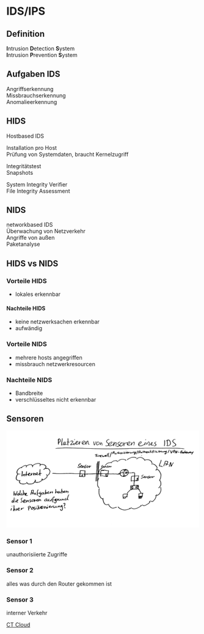# IDS/IPS
## Definition
**I**ntrusion **D**etection **S**ystem  
**I**ntrusion **P**revention **S**ystem  

## Aufgaben IDS
Angriffserkennung  
Missbrauchserkennung  
Anomalieerkennung  

## HIDS
Hostbased IDS  

Installation pro Host  
Prüfung von Systemdaten, braucht Kernelzugriff  

Integritätstest  
Snapshots  

System Integrity Verifier  
File Integrity Assessment  

## NIDS
networkbased IDS  
Überwachung von Netzverkehr  
Angriffe von außen  
Paketanalyse  

## HIDS vs NIDS
### Vorteile HIDS
- lokales erkennbar
#### Nachteile HIDS 
- keine netzwerksachen erkennbar
- aufwändig

### Vorteile NIDS
- mehrere hosts angegriffen
- missbrauch netzwerkresourcen
### Nachteile NIDS 
- Bandbreite
- verschlüsseltes nicht erkennbar

## Sensoren
![](./Material/20171213_IDS_Sensoren.jpg)
### Sensor 1
unauthorisiierte Zugriffe
### Sensor 2
alles was durch den Router gekommen ist
### Sensor 3
interner Verkehr

[CT Cloud](./Material/20171213_CT_Cloud.pdf)  
